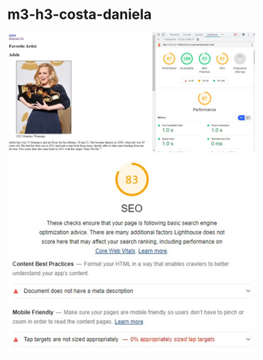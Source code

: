 # m3-h3-costa-daniela
   <img src="Photos/WebsiteLighthousePt.1.jpg" alt="Screenshot of Lighthouse Report"></figure>
   <img src="Photos/SEOLighthousePt.2.jpg" alt="Screenshot of SEO Report In Detail"></figure>
